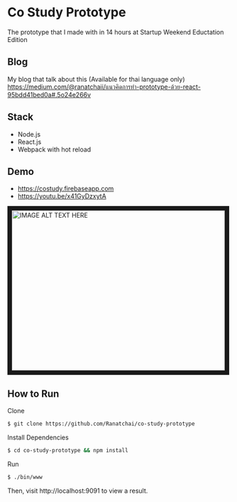 # Co Study Prototype
The prototype that I made with in 14 hours at Startup Weekend Eductation Edition

## Blog
My blog that talk about this (Available for thai language only)
https://medium.com/@ranatchaii/แนวคิดการทำ-prototype-ด้วย-react-95bdd41bed0a#.5o24e266v

## Stack
- Node.js
- React.js
- Webpack with hot reload

## Demo
- https://costudy.firebaseapp.com 
- https://youtu.be/x41GyDzxytA

<a href="http://www.youtube.com/watch?feature=player_embedded&v=x41GyDzxytA
" target="_blank"><img src="http://img.youtube.com/vi/x41GyDzxytA/0.jpg" 
alt="IMAGE ALT TEXT HERE" width="480" height="360" border="10" /></a>

## How to Run
Clone
```sh
$ git clone https://github.com/Ranatchai/co-study-prototype
```
Install Dependencies
```sh
$ cd co-study-prototype && npm install
```
Run
```sh
$ ./bin/www
```

Then, visit http://localhost:9091 to view a result.
